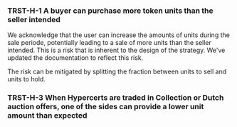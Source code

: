 ### TRST-H-1 A buyer can purchase more token units than the seller intended

We acknowledge that the user can increase the amounts of units during the sale periode, potentially leading to a sale of
more units than the seller intended. This is a risk that is inherent to the design of the strategy. We've updated the
documentation to reflect this risk.

The risk can be mitigated by splitting the fraction between units to sell and units to hold.

### TRST-H-3 When Hypercerts are traded in Collection or Dutch auction offers, one of the sides can provide a lower unit amount than expected
